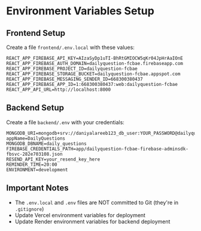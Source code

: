 # Environment Variables Setup

## Frontend Setup

Create a file `frontend/.env.local` with these values:

```env
REACT_APP_FIREBASE_API_KEY=AIzaSyDp1uTI-BhRtGMIOCW5qKr04JpHrAaIOnE
REACT_APP_FIREBASE_AUTH_DOMAIN=dailyquestion-fcbae.firebaseapp.com
REACT_APP_FIREBASE_PROJECT_ID=dailyquestion-fcbae
REACT_APP_FIREBASE_STORAGE_BUCKET=dailyquestion-fcbae.appspot.com
REACT_APP_FIREBASE_MESSAGING_SENDER_ID=668300380437
REACT_APP_FIREBASE_APP_ID=1:668300380437:web:dailyquestion-fcbae
REACT_APP_API_URL=http://localhost:8000
```

## Backend Setup

Create a file `backend/.env` with your credentials:

```env
MONGODB_URI=mongodb+srv://daniyalareeb123_db_user:YOUR_PASSWORD@dailyquestions.sbaa1vt.mongodb.net/?appName=DailyQuestions
MONGODB_DBNAME=daily_questions
FIREBASE_CREDENTIALS_PATH=app/dailyquestion-fcbae-firebase-adminsdk-fbsvc-282e703108.json
RESEND_API_KEY=your_resend_key_here
REMINDER_TIME=20:00
ENVIRONMENT=development
```

## Important Notes

- The `.env.local` and `.env` files are NOT committed to Git (they're in `.gitignore`)
- Update Vercel environment variables for deployment
- Update Render environment variables for backend deployment

